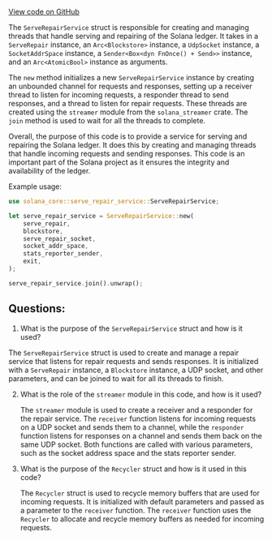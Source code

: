 
[View code on GitHub](https://github.com/solana-labs/solana/blob/master/core/src/serve_repair_service.rs)

The `ServeRepairService` struct is responsible for creating and managing threads that handle serving and repairing of the Solana ledger. It takes in a `ServeRepair` instance, an `Arc<Blockstore>` instance, a `UdpSocket` instance, a `SocketAddrSpace` instance, a `Sender<Box<dyn FnOnce() + Send>>` instance, and an `Arc<AtomicBool>` instance as arguments.

The `new` method initializes a new `ServeRepairService` instance by creating an unbounded channel for requests and responses, setting up a receiver thread to listen for incoming requests, a responder thread to send responses, and a thread to listen for repair requests. These threads are created using the `streamer` module from the `solana_streamer` crate. The `join` method is used to wait for all the threads to complete.

Overall, the purpose of this code is to provide a service for serving and repairing the Solana ledger. It does this by creating and managing threads that handle incoming requests and sending responses. This code is an important part of the Solana project as it ensures the integrity and availability of the ledger. 

Example usage:

```rust
use solana_core::serve_repair_service::ServeRepairService;

let serve_repair_service = ServeRepairService::new(
    serve_repair,
    blockstore,
    serve_repair_socket,
    socket_addr_space,
    stats_reporter_sender,
    exit,
);

serve_repair_service.join().unwrap();
```
## Questions: 
 1. What is the purpose of the `ServeRepairService` struct and how is it used?
   
   The `ServeRepairService` struct is used to create and manage a repair service that listens for repair requests and sends responses. It is initialized with a `ServeRepair` instance, a `Blockstore` instance, a UDP socket, and other parameters, and can be joined to wait for all its threads to finish.

2. What is the role of the `streamer` module in this code, and how is it used?
   
   The `streamer` module is used to create a receiver and a responder for the repair service. The `receiver` function listens for incoming requests on a UDP socket and sends them to a channel, while the `responder` function listens for responses on a channel and sends them back on the same UDP socket. Both functions are called with various parameters, such as the socket address space and the stats reporter sender.

3. What is the purpose of the `Recycler` struct and how is it used in this code?
   
   The `Recycler` struct is used to recycle memory buffers that are used for incoming requests. It is initialized with default parameters and passed as a parameter to the `receiver` function. The `receiver` function uses the `Recycler` to allocate and recycle memory buffers as needed for incoming requests.